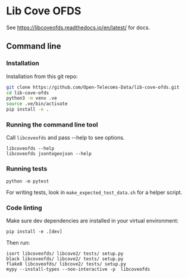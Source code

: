 # Lib Cove OFDS

See https://libcoveofds.readthedocs.io/en/latest/ for docs.

## Command line

### Installation

Installation from this git repo:

```bash
git clone https://github.com/Open-Telecoms-Data/lib-cove-ofds.git
cd lib-cove-ofds
python3 -m venv .ve
source .ve/bin/activate
pip install -e .
```

### Running the command line tool

Call `libcoveofds` and pass --help to see options.

    libcoveofds --help 
    libcoveofds jsontogeojson --help
    
### Running tests

    python -m pytest

For writing tests, look in `make_expected_test_data.sh` for a helper script.

### Code linting

Make sure dev dependencies are installed in your virtual environment:

    pip install -e .[dev]

Then run:

    isort libcoveofds/ libcove2/ tests/ setup.py
    black libcoveofds/ libcove2/ tests/ setup.py
    flake8 libcoveofds/ libcove2/ tests/ setup.py
    mypy --install-types --non-interactive -p  libcoveofds

